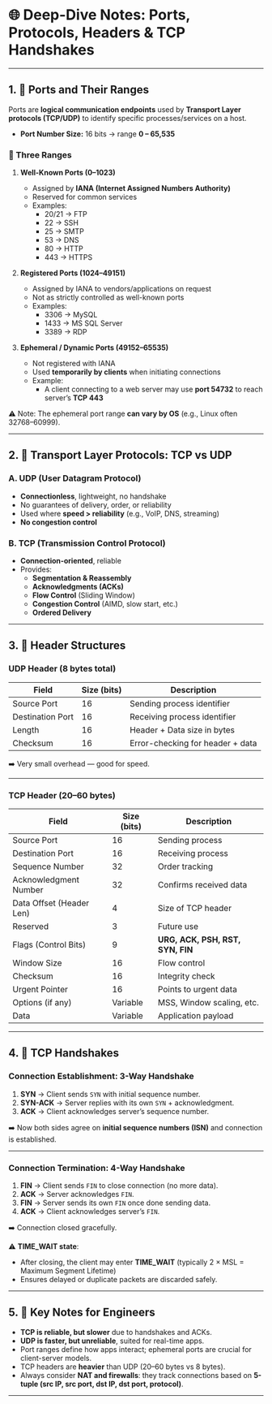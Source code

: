 # 🌐 Deep-Dive Notes: Ports, Protocols, Headers & TCP Handshakes  

---

## 1. 🔑 Ports and Their Ranges
Ports are **logical communication endpoints** used by **Transport Layer protocols (TCP/UDP)** to identify specific processes/services on a host.

- **Port Number Size:** 16 bits → range **0 – 65,535**  

### 📌 Three Ranges
1. **Well-Known Ports (0–1023)**  
   - Assigned by **IANA (Internet Assigned Numbers Authority)**  
   - Reserved for common services  
   - Examples:  
     - 20/21 → FTP  
     - 22 → SSH  
     - 25 → SMTP  
     - 53 → DNS  
     - 80 → HTTP  
     - 443 → HTTPS  

2. **Registered Ports (1024–49151)**  
   - Assigned by IANA to vendors/applications on request  
   - Not as strictly controlled as well-known ports  
   - Examples:  
     - 3306 → MySQL  
     - 1433 → MS SQL Server  
     - 3389 → RDP  

3. **Ephemeral / Dynamic Ports (49152–65535)**  
   - Not registered with IANA  
   - Used **temporarily by clients** when initiating connections  
   - Example:  
     - A client connecting to a web server may use **port 54732** to reach server’s **TCP 443**  

⚠️ Note: The ephemeral port range **can vary by OS** (e.g., Linux often 32768–60999).  

---

## 2. 🔁 Transport Layer Protocols: TCP vs UDP  

### A. **UDP (User Datagram Protocol)**
- **Connectionless**, lightweight, no handshake  
- No guarantees of delivery, order, or reliability  
- Used where **speed > reliability** (e.g., VoIP, DNS, streaming)  
- **No congestion control**  

### B. **TCP (Transmission Control Protocol)**
- **Connection-oriented**, reliable  
- Provides:  
  - **Segmentation & Reassembly**  
  - **Acknowledgments (ACKs)**  
  - **Flow Control** (Sliding Window)  
  - **Congestion Control** (AIMD, slow start, etc.)  
  - **Ordered Delivery**  

---

## 3. 📜 Header Structures  

### UDP Header (8 bytes total)
| Field             | Size (bits) | Description |
|-------------------|-------------|-------------|
| Source Port       | 16          | Sending process identifier |
| Destination Port  | 16          | Receiving process identifier |
| Length            | 16          | Header + Data size in bytes |
| Checksum          | 16          | Error-checking for header + data |

➡️ Very small overhead — good for speed.  

---

### TCP Header (20–60 bytes)
| Field                 | Size (bits) | Description |
|------------------------|-------------|-------------|
| Source Port            | 16          | Sending process |
| Destination Port       | 16          | Receiving process |
| Sequence Number        | 32          | Order tracking |
| Acknowledgment Number  | 32          | Confirms received data |
| Data Offset (Header Len)| 4          | Size of TCP header |
| Reserved               | 3          | Future use |
| Flags (Control Bits)   | 9          | **URG, ACK, PSH, RST, SYN, FIN** |
| Window Size            | 16          | Flow control |
| Checksum               | 16          | Integrity check |
| Urgent Pointer         | 16          | Points to urgent data |
| Options (if any)       | Variable    | MSS, Window scaling, etc. |
| Data                   | Variable    | Application payload |

---

## 4. 🤝 TCP Handshakes  

### **Connection Establishment: 3-Way Handshake**
1. **SYN** → Client sends `SYN` with initial sequence number.  
2. **SYN-ACK** → Server replies with its own `SYN` + acknowledgment.  
3. **ACK** → Client acknowledges server’s sequence number.  

➡️ Now both sides agree on **initial sequence numbers (ISN)** and connection is established.  

---

### **Connection Termination: 4-Way Handshake**
1. **FIN** → Client sends `FIN` to close connection (no more data).  
2. **ACK** → Server acknowledges `FIN`.  
3. **FIN** → Server sends its own `FIN` once done sending data.  
4. **ACK** → Client acknowledges server’s `FIN`.  

➡️ Connection closed gracefully.  

⚠️ **TIME_WAIT state**:  
- After closing, the client may enter **TIME_WAIT** (typically 2 × MSL = Maximum Segment Lifetime)  
- Ensures delayed or duplicate packets are discarded safely.  

---

## 5. 📝 Key Notes for Engineers
- **TCP is reliable, but slower** due to handshakes and ACKs.  
- **UDP is faster, but unreliable**, suited for real-time apps.  
- Port ranges define how apps interact; ephemeral ports are crucial for client-server models.  
- TCP headers are **heavier** than UDP (20–60 bytes vs 8 bytes).  
- Always consider **NAT and firewalls**: they track connections based on **5-tuple (src IP, src port, dst IP, dst port, protocol)**.  

---
